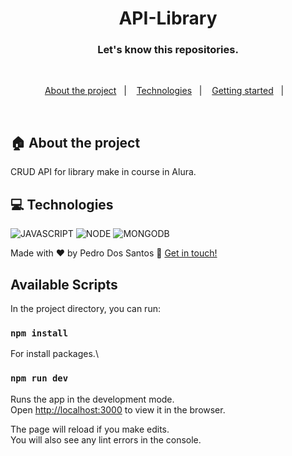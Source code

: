 <h1 align="center">
 API-Library
</h1>

<h3 align="center">
  Let's know this repositories.
</h3>

<br>

<p align="center">
  <a href="#house-about-the-project">About the project</a>&nbsp;&nbsp;&nbsp;|&nbsp;&nbsp;&nbsp;
  <a href="#computer-technologies">Technologies</a>&nbsp;&nbsp;&nbsp;|&nbsp;&nbsp;&nbsp;
  <a href="#construction_worker-installation">Getting started</a>&nbsp;&nbsp;&nbsp;|&nbsp;&nbsp;&nbsp;
</p>

<br>

## :house: About the project
 CRUD API for library make in course in Alura. 
<br>

## :computer: Technologies

![JAVASCRIPT](https://img.shields.io/badge/JavaScript-323330?style=for-the-badge&logo=javascript&logoColor=F7DF1E)
![NODE](https://img.shields.io/badge/Node.js-339933?style=for-the-badge&logo=nodedotjs&logoColor=white)
![MONGODB](https://img.shields.io/badge/MongoDB-4EA94B?style=for-the-badge&logo=mongodb&logoColor=white)

Made with ♥ by Pedro Dos Santos :wave: [Get in touch!](https://www.linkedin.com/in/pedro-lucas-dos-santos/)

## Available Scripts


In the project directory, you can run:


### `npm install`

For install packages.\

### `npm run dev`

Runs the app in the development mode.\
Open [http://localhost:3000](http://localhost:3000) to view it in the browser.

The page will reload if you make edits.\
You will also see any lint errors in the console.
